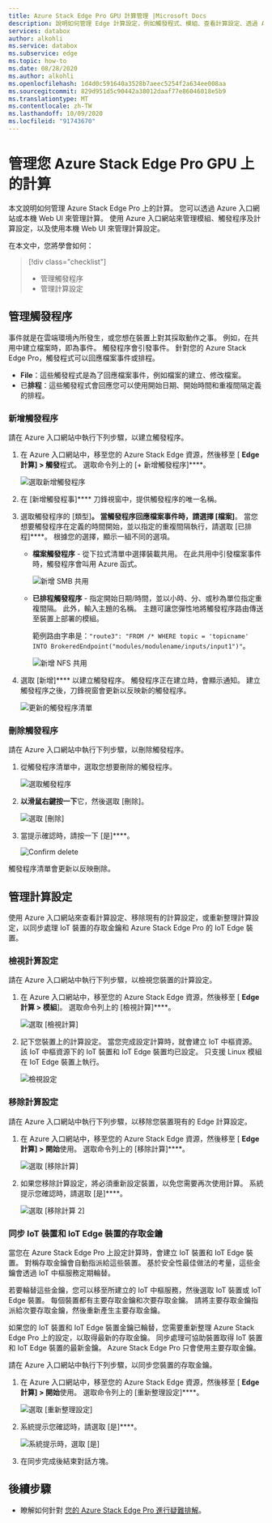 ```yaml
---
title: Azure Stack Edge Pro GPU 計算管理 |Microsoft Docs
description: 說明如何管理 Edge 計算設定，例如觸發程式、模組、查看計算設定、透過 Azure Stack Edge Pro GPU 上的 Azure 入口網站移除設定。
services: databox
author: alkohli
ms.service: databox
ms.subservice: edge
ms.topic: how-to
ms.date: 08/28/2020
ms.author: alkohli
ms.openlocfilehash: 1d4d0c591640a3528b7aeec5254f2a634ee008aa
ms.sourcegitcommit: 829d951d5c90442a38012daaf77e86046018e5b9
ms.translationtype: MT
ms.contentlocale: zh-TW
ms.lasthandoff: 10/09/2020
ms.locfileid: "91743670"
---
```

# <a name="manage-compute-on-your-azure-stack-edge-pro-gpu"></a>管理您 Azure Stack Edge Pro GPU 上的計算

<!--[!INCLUDE [applies-to-skus](../../includes/azure-stack-edge-applies-to-all-sku.md)]-->

本文說明如何管理 Azure Stack Edge Pro 上的計算。 您可以透過 Azure 入口網站或本機 Web UI 來管理計算。 使用 Azure 入口網站來管理模組、觸發程序及計算設定，以及使用本機 Web UI 來管理計算設定。

在本文中，您將學會如何：

> [!div class="checklist"]
> * 管理觸發程序
> * 管理計算設定


## <a name="manage-triggers"></a>管理觸發程序

事件就是在雲端環境內所發生，或您想在裝置上對其採取動作之事。 例如，在共用中建立檔案時，即為事件。 觸發程序會引發事件。 針對您的 Azure Stack Edge Pro，觸發程式可以回應檔案事件或排程。

- **File**：這些觸發程式是為了回應檔案事件，例如檔案的建立、修改檔案。
- 已**排程**：這些觸發程式會回應您可以使用開始日期、開始時間和重複間隔定義的排程。


### <a name="add-a-trigger"></a>新增觸發程序

請在 Azure 入口網站中執行下列步驟，以建立觸發程序。

1. 在 Azure 入口網站中，移至您的 Azure Stack Edge 資源，然後移至 [ **Edge 計算] > 觸發**程式。 選取命令列上的 [+ 新增觸發程序]****。

    ![選取新增觸發程序](media/azure-stack-edge-j-series-manage-compute/add-trigger-1m.png)

2. 在 [新增觸發程事]**** 刀鋒視窗中，提供觸發程序的唯一名稱。
    
    <!--Trigger names can only contain numbers, lowercase letters, and hyphens. The share name must be between 3 and 63 characters long and begin with a letter or a number. Each hyphen must be preceded and followed by a non-hyphen character.-->

3. 選取觸發程序的 [類型]****。 當觸發程序回應檔案事件時，請選擇 [檔案]****。 當您想要觸發程序在定義的時間開始，並以指定的重複間隔執行，請選取 [已排程]****。 根據您的選擇，顯示一組不同的選項。

    - **檔案觸發程序** - 從下拉式清單中選擇裝載共用。 在此共用中引發檔案事件時，觸發程序會叫用 Azure 函式。

        ![新增 SMB 共用](media/azure-stack-edge-j-series-manage-compute/add-file-trigger.png)

    - **已排程觸發程序** - 指定開始日期/時間，並以小時、分、或秒為單位指定重複間隔。 此外，輸入主題的名稱。 主題可讓您彈性地將觸發程序路由傳送至裝置上部署的模組。

        範例路由字串是：`"route3": "FROM /* WHERE topic = 'topicname' INTO BrokeredEndpoint("modules/modulename/inputs/input1")"`。

        ![新增 NFS 共用](media/azure-stack-edge-j-series-manage-compute/add-scheduled-trigger.png)

4. 選取 [新增]**** 以建立觸發程序。 觸發程序正在建立時，會顯示通知。 建立觸發程序之後，刀鋒視窗會更新以反映新的觸發程序。
 
    ![更新的觸發程序清單](media/azure-stack-edge-j-series-manage-compute/add-trigger-2.png)

### <a name="delete-a-trigger"></a>刪除觸發程序

請在 Azure 入口網站中執行下列步驟，以刪除觸發程序。

1. 從觸發程序清單中，選取您想要刪除的觸發程序。

    ![選取觸發程序](media/azure-stack-edge-j-series-manage-compute/delete-trigger-1.png)

2. **以滑鼠右鍵按一下**它，然後選取 [刪除]。

    ![選取 [刪除]](media/azure-stack-edge-j-series-manage-compute/delete-trigger-2.png)

3. 當提示確認時，請按一下 [是]****。

    ![Confirm delete](media/azure-stack-edge-j-series-manage-compute/delete-trigger-3.png)

觸發程序清單會更新以反映刪除。

## <a name="manage-compute-configuration"></a>管理計算設定

使用 Azure 入口網站來查看計算設定、移除現有的計算設定，或重新整理計算設定，以同步處理 IoT 裝置的存取金鑰和 Azure Stack Edge Pro 的 IoT Edge 裝置。

### <a name="view-compute-configuration"></a>檢視計算設定

請在 Azure 入口網站中執行下列步驟，以檢視您裝置的計算設定。

1. 在 Azure 入口網站中，移至您的 Azure Stack Edge 資源，然後移至 [ **Edge 計算 > 模組**]。 選取命令列上的 [檢視計算]****。

    ![選取 [檢視計算]](media/azure-stack-edge-j-series-manage-compute/view-compute-1.png)

2. 記下您裝置上的計算設定。 當您完成設定計算時，就會建立 IoT 中樞資源。 該 IoT 中樞資源下的 IoT 裝置和 IoT Edge 裝置均已設定。 只支援 Linux 模組在 IoT Edge 裝置上執行。

    ![檢視設定](media/azure-stack-edge-j-series-manage-compute/view-compute-2.png)


### <a name="remove-compute-configuration"></a>移除計算設定

請在 Azure 入口網站中執行下列步驟，以移除您裝置現有的 Edge 計算設定。

1. 在 Azure 入口網站中，移至您的 Azure Stack Edge 資源，然後移至 [ **Edge 計算] > 開始**使用。 選取命令列上的 [移除計算]****。

    ![選取 [移除計算]](media/azure-stack-edge-j-series-manage-compute/remove-compute-1.png)

2. 如果您移除計算設定，將必須重新設定裝置，以免您需要再次使用計算。 系統提示您確認時，請選取 [是]****。

    ![選取 [移除計算 2]](media/azure-stack-edge-j-series-manage-compute/remove-compute-2.png)

### <a name="sync-up-iot-device-and-iot-edge-device-access-keys"></a>同步 IoT 裝置和 IoT Edge 裝置的存取金鑰

當您在 Azure Stack Edge Pro 上設定計算時，會建立 IoT 裝置和 IoT Edge 裝置。 對稱存取金鑰會自動指派給這些裝置。 基於安全性最佳做法的考量，這些金鑰會透過 IoT 中樞服務定期輪替。

若要輪替這些金鑰，您可以移至所建立的 IoT 中樞服務，然後選取 IoT 裝置或 IoT Edge 裝置。 每個裝置都有主要存取金鑰和次要存取金鑰。 請將主要存取金鑰指派給次要存取金鑰，然後重新產生主要存取金鑰。

如果您的 IoT 裝置和 IoT Edge 裝置金鑰已輪替，您需要重新整理 Azure Stack Edge Pro 上的設定，以取得最新的存取金鑰。 同步處理可協助裝置取得 IoT 裝置和 IoT Edge 裝置的最新金鑰。 Azure Stack Edge Pro 只會使用主要存取金鑰。

請在 Azure 入口網站中執行下列步驟，以同步您裝置的存取金鑰。

1. 在 Azure 入口網站中，移至您的 Azure Stack Edge 資源，然後移至 [ **Edge 計算] > 開始**使用。 選取命令列上的 [重新整理設定]****。

    ![選取 [重新整理設定]](media/azure-stack-edge-j-series-manage-compute/refresh-configuration-1.png)

2. 系統提示您確認時，請選取 [是]****。

    ![系統提示時，選取 [是]](media/azure-stack-edge-j-series-manage-compute/refresh-configuration-2.png)

3. 在同步完成後結束對話方塊。

## <a name="next-steps"></a>後續步驟

- 瞭解如何針對 [您的 Azure Stack Edge Pro 進行疑難排解](azure-stack-edge-gpu-troubleshoot.md)。
